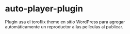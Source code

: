 # auto-player-plugin
 Plugin usa el toroflix theme en sitio WordPress para agregar automáticamente un reproductor a las películas al publicar. 
